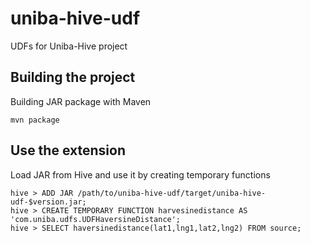 # uniba-hive-udf

UDFs for Uniba-Hive project


## Building the project

Building JAR package with Maven

```
mvn package
```

## Use the extension

Load JAR from Hive and use it by creating temporary functions

```
hive > ADD JAR /path/to/uniba-hive-udf/target/uniba-hive-udf-$version.jar;
hive > CREATE TEMPORARY FUNCTION harvesinedistance AS 'com.uniba.udfs.UDFHaversineDistance';
hive > SELECT haversinedistance(lat1,lng1,lat2,lng2) FROM source;
```